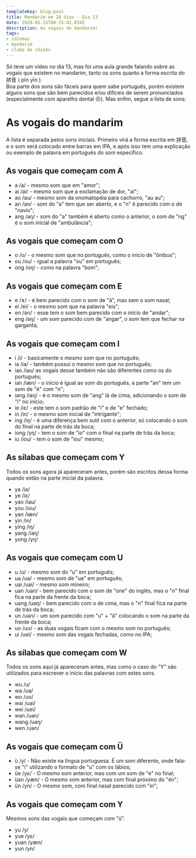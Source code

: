 ```yaml
---
templateKey: blog-post
title: Mandarim em 28 dias - Dia 13
date: 2020-05-21T00:15:01.834Z
description: As vogais do mandarim!
tags:
- idiomas
- mandarim
- clube de chinês
---
```

Só teve um vídeo no dia 13, mas foi uma aula grande falando sobre as vogais que existem no mandarim, tanto os sons quanto a forma escrita do <ruby lang="ch">拼音</ruby> ( pīn yīn ).  
Boa parte dos sons são fáceis para quem sabe português, porém existem alguns sons que são bem parecidos e/ou difíceis de serem pronunciados (especialmente com aparelho dental 😣). Mas enfim, segue a lista de sons:

# As vogais do mandarim
A lista é separada pelos sons iniciais. Primeiro virá a forma escrita em <ruby lang="ch">拼音</ruby>, e o som será colocado entre barras em IPA, e após isso tem uma explicação ou exemplo de palavra em português do som específico.

## As vogais que começam com A
- a /a/ - mesmo som que em "amor";
- ai /ai/ - mesmo som que a exclamação de dor, "ai";
- ao /au/ - mesmo som da onomatopéia para cachorro, "au au";
- an /an/ - som do "a" tem que ser aberto, e o "n" é parecido com o de "navio";
- ang /aŋ/ - som do "a" também é aberto como o anterior, o som de "ng" é o som inicial de "ambulância";

## As vogais que começam com O
- o /o/ - o mesmo som que no português, como o início de "ônibus";
- ou /ou/ - igual a palavra "ou" em português;
- ong /oŋ/ - como na palavra "bom";

## As vogais que começam com E
- e /ɤ/ - é bem parecido com o som de "ã", mas sem o som nasal;
- ei /ei/ - o mesmo som que na palavra "eis";
- en /ən/ - esse tem o som bem parecido com o início de "andar";
- eng /əŋ/ - um som parecido com de "angar", o som tem que fechar na garganta;

## As vogais que começam com I
- i /i/ - basicamente o mesmo som que no português;
- ia /ia/ - também possui o mesmo som que no português;
- iao /iau/ as vogais desse também não são diferentes como os do português;
- ian /iæn/ - o início é igual ao som do português, a parte "an" tem um som de "é" com "n";
- iang /iaŋ/ - é o mesmo som de "ang" lá de cima, adicionando o som de "i" no início;
- ie /iɛ/ - este tem o som padrão de "i" e de "e" fechado;
- in /in/ - o mesmo som inicial de "intrigante";
- ing /iŋ/ - é uma diferença bem sutil com o anterior, só colocando o som do final na parte de trás da boca;
- iong /yŋ/ - tem o som de "io" com o final na parte de trás da boca;
- iu /iou/ - tem o som de "iou" mesmo;

## As sílabas que começam com Y
Todos os sons agora já apareceram antes, porém são escritos dessa forma quando estão na parte inicial da palavra.
- ya /ia/
- ye /iɛ/
- yao /iau/
- you /iou/
- yan /iæn/
- yin /in/
- ying /iŋ/
- yang /iaŋ/
- yong /yŋ/

## As vogais que começam com U
- u /u/ - mesmo som do "u" em português;
- ua /ua/ - mesmo som de "ua" em português;
- uai /uai/ - mesmo som mineiro;
- uan /uan/ - bem parecido com o som de "one" do inglês, mas o "n" final fica na parte da frente da boca;
- uang /uaŋ/ - bem parecido com o de cima, mas o "n" final fica na parte de trás da boca;
- un /uən/ - um som parecido com "u" + "ã" colocando o som na parte da frente da boca;
- uo /uo/ - as duas vogais ficam com o mesmo som no português;
- ui /uei/ - mesmo som das vogais fechadas, como no IPA;

## As sílabas que começam com W
Todos os sons aqui já apareceram antes, mas como o caso do "Y" são utilizados para escrever o início das palavras com estes sons.
- wu /u/
- wa /ua/
- wo /uo/
- wai /uai/
- wei /uei/
- wan /uan/
- wang /uaŋ/
- wen /uən/

## As vogais que começam com Ü
- ü /y/ - Não existe na língua portuguesa. É um som diferente, onde fala-se "i" utilizando o formato de "u" com os lábios;
- üe /yɛ/ - O mesmo som anterior, mas com um som de "e" no final;
- üan /yæn/ - O mesmo som anterior, mas com final próximo do "én";
- ün /yn/ - O mesmo som, com final nasal parecido com "in";

## As vogais que começam com Y
Mesmos sons das vogais que começam com "ü".
- yu /y/
- yue /yɛ/
- yuan /yæn/
- yun /yn/